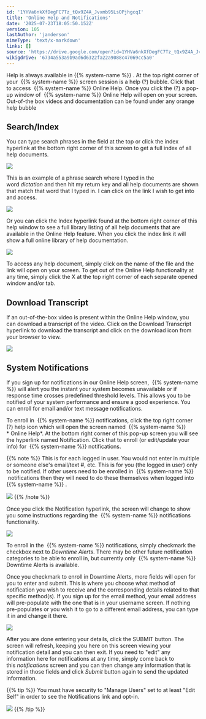```yaml
---
id: '1YHVa6nkXfDegFC7Tz_tQx9Z4A_Jvxmb95LsOPjhgcqI'
title: 'Online Help and Notifications'
date: '2025-07-23T18:05:50.152Z'
version: 105
lastAuthor: 'janderson'
mimeType: 'text/x-markdown'
links: []
source: 'https://drive.google.com/open?id=1YHVa6nkXfDegFC7Tz_tQx9Z4A_Jvxmb95LsOPjhgcqI'
wikigdrive: '6734a553a9b9ad6d6322fa22a9088c47069cc5a0'
---
```

Help is always available in {{% system-name %}} . At the top right corner of your  {{% system-name %}} screen session is a help (?) bubble. Click that to access  {{% system-name %}} Online Help. Once you click the (?) a pop-up window of  {{% system-name %}} Online Help will open on your screen. Out-of-the box videos and documentation can be found under any orange help bubble

## Search/Index

You can type search phrases in the field at the top or click the index hyperlink at the bottom right corner of this screen to get a full index of all help documents.

![](../online-help-and-notifications.assets/d1e302a7add9dd9c083d2bd89ce057cc.png)

This is an example of a phrase search where I typed in the word *dictation* and then hit my return key and all help documents are shown that match that word that I typed in. I can click on the link I wish to get into and access.

![](../online-help-and-notifications.assets/cc0707e850caa0a592db6ab6b48adda7.png)

Or you can click the Index hyperlink found at the bottom right corner of this help window to see a full library listing of all help documents that are available in the Online Help feature. When you click the index link it will show a full online library of help documentation.

![](../online-help-and-notifications.assets/5b6983018b80be3e7b6c7cd55133585a.png)

To access any help document, simply click on the name of the file and the link will open on your screen. To get out of the Online Help functionality at any time, simply click the X at the top right corner of each separate opened window and/or tab.

## Download Transcript

If an out-of-the-box video is present within the Online Help window, you can download a transcript of the video. Click on the Download Transcript hyperlink to download the transcript and click on the download icon from your browser to view.

![](../online-help-and-notifications.assets/7d0b0dae2ef8787dbd4e5d699c82fe3e.png)

## System Notifications

If you sign up for notifications in our Online Help screen,  {{% system-name %}} will alert you the instant your system becomes unavailable or if response time crosses predefined threshold levels. This allows you to be notified of your system performance and ensure a good experience. You can enroll for email and/or text message notifications.

To enroll in  {{% system-name %}} notifications, click the top right corner (?) help icon which will open the screen named  {{% system-name %}} * Online Help*. At the bottom right corner of this pop-up screen you will see the hyperlink named Notification. Click that to enroll (or edit/update your info) for  {{% system-name %}} notifications.

{{% note %}}
This is for each logged in user. You would not enter in multiple or someone else's email/text #, etc. This is for you (the logged in user) only to be notified. If other users need to be enrolled in  {{% system-name %}}  notifications then they will need to do these themselves when logged into  {{% system-name %}} .

![](../online-help-and-notifications.assets/f60ce4f6435aca6117de7823e85ffa5a.png)
{{% /note %}}

Once you click the Notification hyperlink, the screen will change to show you some instructions regarding the  {{% system-name %}} notifications functionality.

![](../online-help-and-notifications.assets/1a25b4c2229391ca84af25b4e2ed652f.png)

To enroll in the  {{% system-name %}} notifications, simply checkmark the checkbox next to *Downtime Alerts*. There may be other future notification categories to be able to enroll in, but currently only  {{% system-name %}} Downtime Alerts is available.

Once you checkmark to enroll in Downtime Alerts, more fields will open for you to enter and submit. This is where you choose what method of notification you wish to receive and the corresponding details related to that specific method(s). If you sign up for the email method, your email address will pre-populate with the one that is in your username screen. If nothing pre-populates or you wish it to go to a different email address, you can type it in and change it there.

![](../online-help-and-notifications.assets/cfd134d1f9d3cdfbb3e6f617ffb01fe6.png)

After you are done entering your details, click the SUBMIT button. The screen will refresh, keeping you here on this screen viewing your notification detail and you can then exit. If you need to "edit" any information here for notifications at any time, simply come back to this *notifications* screen and you can then change any information that is stored in those fields and click *Submit* button again to send the updated information.

{{% tip %}}
You must have security to "Manage Users" set to at least "Edit Self" in order to see the Notifications link and opt-in.

![](../online-help-and-notifications.assets/aad7cd3ce92185619bcf1fd39b814830.png)
{{% /tip %}}
